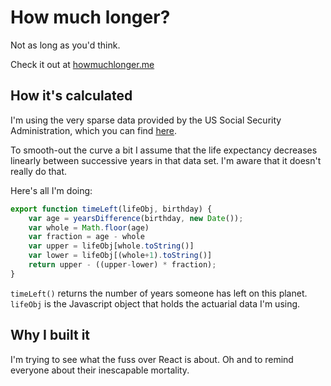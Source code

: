 # How much longer?
Not as long as you'd think.

Check it out at [howmuchlonger.me](http://howmuchlonger.me)

## How it's calculated
I'm using the very sparse data provided by the US Social Security Administration, which you can find [here](https://www.ssa.gov/oact/STATS/table4c6.html).

To smooth-out the curve a bit I assume that the life expectancy decreases linearly between successive years in that data set. I'm aware that it doesn't really do that.

Here's all I'm doing:
```javascript
export function timeLeft(lifeObj, birthday) {
    var age = yearsDifference(birthday, new Date());
    var whole = Math.floor(age)
    var fraction = age - whole
    var upper = lifeObj[whole.toString()]
    var lower = lifeObj[(whole+1).toString()]
    return upper - ((upper-lower) * fraction);
}

```
`timeLeft()` returns the number of years someone has left on this planet. `lifeObj` is the Javascript object that holds the actuarial data I'm using.

## Why I built it
I'm trying to see what the fuss over React is about. Oh and to remind everyone about their inescapable mortality.